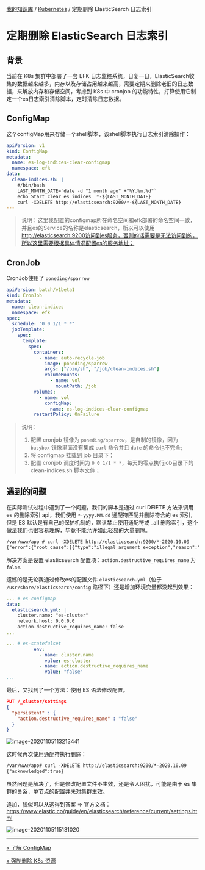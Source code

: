 [我的知识库](../README.md) / [Kubernetes](zz_generated_mdi.md) / 定期删除 ElasticSearch 日志索引

# 定期删除 ElasticSearch 日志索引

## 背景

当前在 K8s 集群中部署了一套 EFK 日志监控系统，日复一日，ElasticSearch收集的数据越来越多，内存以及存储占用越来越高，需要定期来删除老旧的日志数据，来解放内存和存储空间，考虑到 K8s 中 cronjob 的功能特性，打算使用它制定一个es日志索引清除脚本，定时清除日志数据。

## ConfigMap

这个configMap用来存储一个shell脚本，该shell脚本执行日志索引清除操作：

```yaml
apiVersion: v1
kind: ConfigMap
metadata:
  name: es-log-indices-clear-configmap
  namespace: efk
data:
  clean-indices.sh: |
    #/bin/bash
    LAST_MONTH_DATE=`date -d "1 month ago" +"%Y.%m.%d"`
    echo Start clear es indices  *-${LAST_MONTH_DATE}
    curl -XDELETE http://elasticsearch:9200/*-${LAST_MONTH_DATE}
---
```

> 说明：这里我配置的configmap所在命名空间和efk部署的命名空间一致，并且es的Service的名称是elasticsearch，所以可以使用<http://elasticsearch:9200访问到es服务，否则的话需要是无法访问到的，所以这里需要根据具体情况配置es的服务地址；>

## CronJob

CronJob使用了 `poneding/sparrow`

```yaml
apiVersion: batch/v1beta1
kind: CronJob
metadata:
  name: clean-indices
  namespace: efk
spec:
  schedule: "0 0 1/1 * *"
  jobTemplate:
    spec:
      template:
        spec:
          containers:
            - name: auto-recycle-job
              image: poneding/sparrow
              args: ["/bin/sh", "/job/clean-indices.sh"]
              volumeMounts:
                - name: vol
                  mountPath: /job
          volumes:
            - name: vol
              configMap:
                name: es-log-indices-clear-configmap
          restartPolicy: OnFailure
```

> 说明：
>
> 1. 配置 cronjob 镜像为 `poneding/sparrow`，是自制的镜像，因为 `busybox` 镜像里面没有集成 `curl` 命令并且 `date` 的命令也不完全;
> 2. 将 configmap 挂载到 job 目录下；
> 3. 配置 cronjob 调度时间为 `0 0 1/1 * *`，每天的零点执行job目录下的 clean-indices.sh 脚本文件；

## 遇到的问题

在实际测试过程中遇到了一个问题，我们的脚本是通过 curl DElETE 方法来调用 es 的删除索引 api，我们使用 `*-yyyy.MM.dd` 通配符匹配并删除符合的 es 索引，但是 ES 默认是有自己的保护机制的，默认禁止使用通配符或 _all 删除索引，这个做法我们也很容易理解，毕竟不能允许如此轻易的大量删除。

```tex
/var/www/app # curl -XDELETE http://elasticsearch:9200/*-2020.10.09
{"error":{"root_cause":[{"type":"illegal_argument_exception","reason":"Wildcard expressions or all indices are not allowed"}],"type":"illegal_argument_exception","reason":"Wildcard expressions or all indices are not allowed"},"status":400}
```

解决方案是设置 elasticsearch 配置项：`action.destructive_requires_name` 为 `false`.

遗憾的是无论我通过修改es的配置文件 `elasticsearch.yml`（位于 `/usr/share/elasticsearch/config` 路径下）还是增加环境变量都没起到效果：

```yaml
... # es-configmap
data:
  elasticsearch.yml: |
    cluster.name: "es-cluster"
    network.host: 0.0.0.0
    action.destructive_requires_name: false
...    
```

```yaml
... # es-statefulset
          env:
            - name: cluster.name
              value: es-cluster
            - name: action.destructive_requires_name
              value: "false"
...
```

最后，又找到了一个方法：使用 ES 语法修改配置。

```json
PUT /_cluster/settings
{
  "persistent" : {
    "action.destructive_requires_name" : "false"
  }
}
```

![image-20201105113213441](https://fs.poneding.com/images/image-20201105113213441.png)

这时候再次使用通配符执行删除：

```tex
/var/www/app# curl -XDELETE http://elasticsearch:9200/*-2020.10.09
{"acknowledged":true}
```

虽然问题是解决了，但是修改配置文件不生效，还是令人困扰，可能是由于 es 集群的关系，单节点的配置并未对集群生效。

追加，貌似可以从这得到答案  => 官方文档：<https://www.elastic.co/guide/en/elasticsearch/reference/current/settings.html>

![image-20201105115131020](https://fs.poneding.com/images/image-20201105115131020.png)

---
[« 了解 ConfigMap](configmap-understood.md)

[» 强制删除 K8s 资源](delete-k8s-resource-force.md)
